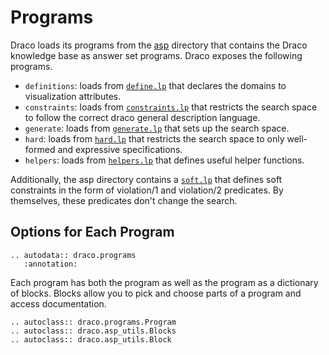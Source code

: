 <!-- #region -->

# Programs

Draco loads its programs from the
[asp](https://github.com/cmudig/draco2/tree/main/draco/asp) directory that contains the
Draco knowledge base as answer set programs. Draco exposes the following programs.

- `definitions`: loads from
  [`define.lp`](https://github.com/cmudig/draco2/blob/main/draco/asp/define.lp) that
  declares the domains to visualization attributes.
- `constraints`: loads from
  [`constraints.lp`](https://github.com/cmudig/draco2/blob/main/draco/asp/constraints.lp)
  that restricts the search space to follow the correct draco general description
  language.
- `generate`: loads from
  [`generate.lp`](https://github.com/cmudig/draco2/blob/main/draco/asp/generate.lp) that
  sets up the search space.
- `hard`: loads from
  [`hard.lp`](https://github.com/cmudig/draco2/blob/main/draco/asp/hard.lp) that
  restricts the search space to only well-formed and expressive specifications.
- `helpers`: loads from
  [`helpers.lp`](https://github.com/cmudig/draco2/blob/main/draco/asp/helpers.lp) that
  defines useful helper functions.

Additionally, the asp directory contains a
[`soft.lp`](https://github.com/cmudig/draco2/blob/main/draco/asp/soft.lp) that defines
soft constraints in the form of violation/1 and violation/2 predicates. By themselves,
these predicates don't change the search.

## Options for Each Program

```{eval-rst}
.. autodata:: draco.programs
   :annotation:
```

Each program has both the program as well as the program as a dictionary of blocks.
Blocks allow you to pick and choose parts of a program and access documentation.

```{eval-rst}
.. autoclass:: draco.programs.Program
.. autoclass:: draco.asp_utils.Blocks
.. autoclass:: draco.asp_utils.Block
```

<!-- #endregion -->
